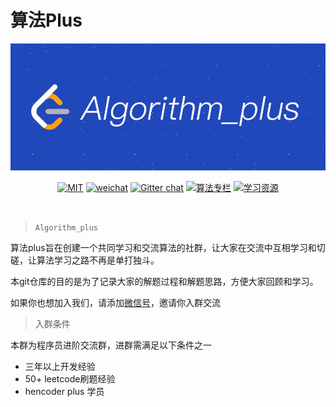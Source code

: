 
# 算法Plus


<div align="center">  

<img src="https://raw.githubusercontent.com/JackLee-pro/algorithm_plus/master/pictures/algorithm_plus.png" width=""/> 
<br/>

[![MIT](https://img.shields.io/badge/LICENSE-MIT-blue)](https://github.com/JackLee-pro/algorithm_plus/blob/master/LICENSE)
[![weichat](https://img.shields.io/badge/weichat-s419505080s-green)](https://raw.githubusercontent.com/JackLee-pro/algorithm_plus/master/pictures/qr_code.jpg)
[![Gitter chat](https://img.shields.io/badge/Chat-Gitter-ff69b4.svg?label=Chat&logo=gitter&style=flat-square)](https://gitter.im/algorithm_plus)
[![算法专栏](https://img.shields.io/badge/LINK-%E7%AE%97%E6%B3%95%E4%B8%93%E6%A0%8F-orange)](http://gk.link/a/104fH)
[![学习资源](https://img.shields.io/badge/LINK-%E7%AE%97%E6%B3%95%E4%B8%93%E6%A0%8F-orange)](https://github.com/JackLee-pro/algorithm_plus/blob/master/resources/study_resource.md)


</div><br>


> `Algorithm_plus`

算法plus旨在创建一个共同学习和交流算法的社群，让大家在交流中互相学习和切磋，让算法学习之路不再是单打独斗。

本git仓库的目的是为了记录大家的解题过程和解题思路，方便大家回顾和学习。

如果你也想加入我们，请添加[微信号](https://raw.githubusercontent.com/JackLee-pro/algorithm_plus/master/pictures/qr_code.jpg)，邀请你入群交流

> 入群条件

本群为程序员进阶交流群，进群需满足以下条件之一

* 三年以上开发经验
* 50+ leetcode刷题经验
* hencoder plus 学员














